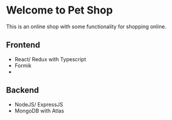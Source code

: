 # Welcome to Pet Shop

This is an online shop with some functionality for shopping online.

## Frontend 

- React/ Redux with Typescript
- Formik
- 

## Backend

- NodeJS/ ExpressJS
- MongoDB with Atlas 


